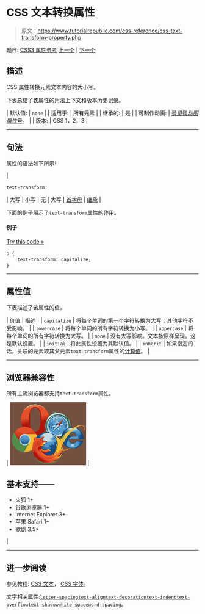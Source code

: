 # CSS 文本转换属性

> 原文：<https://www.tutorialrepublic.com/css-reference/css-text-transform-property.php>

题目: [CSS3 属性参考](css3-properties.php) [上一个](css3-text-shadow-property.php) | [下一个](css-top-property.php)

## 描述

CSS 属性转换元素文本内容的大小写。

下表总结了该属性的用法上下文和版本历史记录。

| 默认值: | `none` |
| 适用于: | 所有元素 |
| 继承的: | 是 |
| 可制作动画: | [号*见*号*动图属性*号](css-animatable-properties.php)。 |
| 版本: | CSS 1，2，3 |

* * *

## 句法

属性的语法如下所示:

| 

```
text-transform: 
```

 | 大写 &#124; 小写 &#124; 无 &#124; 大写 &#124; [首字母](../definitions.php#initial) &#124; [继承](../definitions.php#inherit) |

下面的例子展示了`text-transform`属性的作用。

#### 例子

[Try this code »](../codelab.php?topic=css&file=text-transform-property "Try this code using online Editor")

```
p {
    text-transform: capitalize;
}
```

* * *

## 属性值

下表描述了该属性的值。

| 价值 | 描述 |
| `capitalize` | 将每个单词的第一个字符转换为大写；其他字符不受影响。 |
| `lowercase` | 将每个单词的所有字符转换为小写。 |
| `uppercase` | 将每个单词的所有字符转换为大写。 |
| `none` | 没有大写影响。文本按原样呈现。这是默认设置。 |
| `initial` | 将此属性设置为其默认值。 |
| `inherit` | 如果指定的话，关联的元素取其父元素`text-transform`属性的[计算值](../definitions.php#computed-value)。 |

* * *

## 浏览器兼容性

所有主流浏览器都支持`text-transform`属性。

| ![Browsers Icon](img/e9331123c77668c1832e541c2fca1002.png) | 

## 基本支持——

*   火狐 1+
*   谷歌浏览器 1+
*   Internet Explorer 3+
*   苹果 Safari 1+
*   歌剧 3.5+

 |

* * *

## 进一步阅读

参见教程: [CSS 文本](../css-tutorial/css-text.php)， [CSS 字体](../css-tutorial/css-fonts.php)。

文字相关属性:[`letter-spacing`](css-letter-spacing-property.php)[`text-align`](css-text-align-property.php)[`text-decoration`](css-text-decoration-property.php)[`text-indent`](css-text-indent-property.php)[`text-overflow`](css3-text-overflow-property.php)[`text-shadow`](css3-text-shadow-property.php)[`white-space`](css-white-space-property.php)[`word-spacing`](css-word-spacing-property.php)。